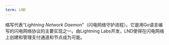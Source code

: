 ```yaml
---
term: LND
---
```


缩写代表“*Lightning Network Daemon*”（闪电网络守护进程）。它是用Go语言编写的闪电网络协议的主要实现之一。由Lightning Labs开发，LND使得在闪电网络上创建和管理支付通道和节点成为可能。